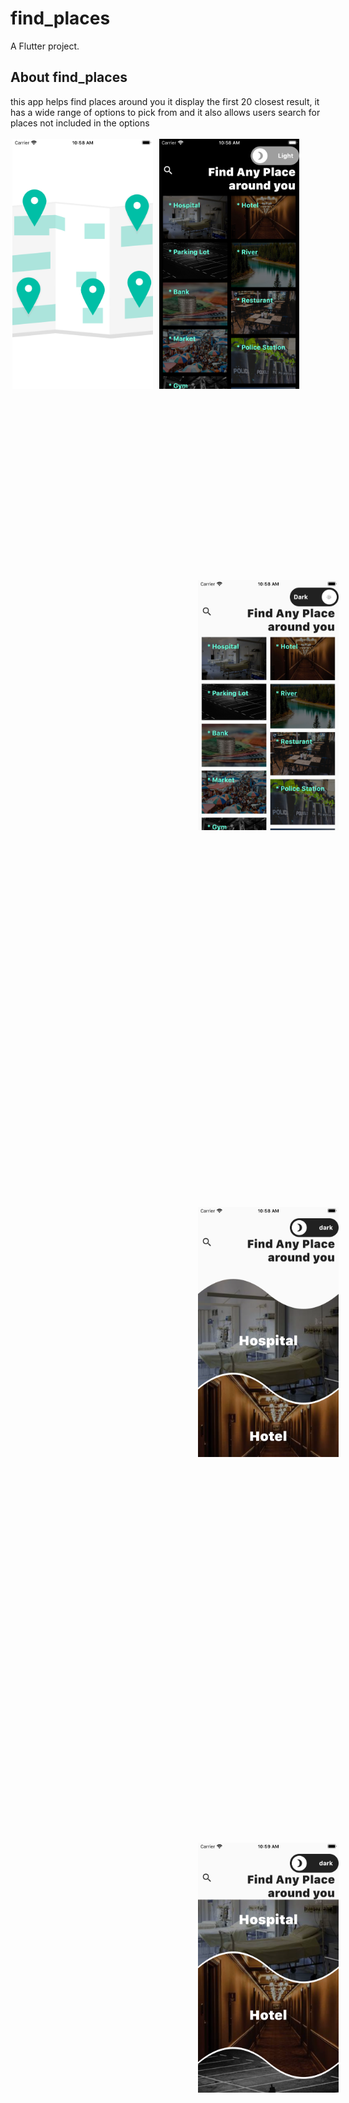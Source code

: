 # find_places

A Flutter project.

## About find_places

this app helps find places around you
it display the first 20 closest result, it has a wide range of options to pick from and it also allows users search for places not included in the options






<img src="assets/app_1.png" height=400px style="
    margin: 3px;" />
<img src="assets/app_2.png" height=400px style="
    margin: 3px;" />
<img src="assets/app_3.png" height=400px style="
    margin: 300px;" />
<img src="assets/app_4.png" height=400px style="
    margin: 300px;" />


<img src="assets/app_5.png" height=400px style="
    margin: 300px;" />
<img src="assets/app_6.png" height=400px style="
    margin: 300px;" />
<img src="assets/app_7.png" height=400px style="
    margin: 300px;" />
<img src="assets/app_8.png" height=400px style="
    margin: 300px;" />


<img src="assets/app_9.png" height=400px style="
    margin: 300px;" />
<img src="assets/app_10.png" height=400px style="
    margin: 300px;" />


<img src="assets/app_11.png" height=400px style="
    margin: 300px;" />
<img src="assets/app_12.png" height=400px style="
    margin: 300px;" />

